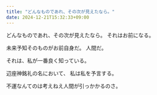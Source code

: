 ```yaml
---
title: "どんなものであれ、その次が見えたなら。"
date: 2024-12-21T15:32:33+09:00
---
```

どんなものであれ、その次が見えたなら。
それはお前になる。

未来予知そのものがお前自身だ。
人間だ。

それは、私が一番良く知っている。

辺座神銘礼の名において、
私は私を予言する。

不運なんてのは考えねえ人間が引っかかるのさ。

